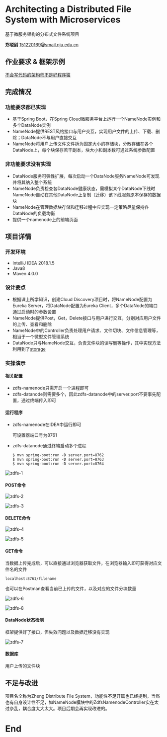 # Architecting a Distributed File System with Microservices

基于微服务架构的分布式文件系统项目

**郑聪尉** [151220169@smail.nju.edu.cn](151220169@smail.nju.edu.cn)

## 作业要求 & 框架示例

[不会写代码的架构师不是好程序猿](https://blog.aosabook.cc/)

## 完成情况

### 功能要求都已实现

- 基于Spring Boot，在Spring Cloud微服务平台上运行一个NameNode实例和多个DataNode实例
- NameNode提供REST风格接口与用户交互，实现用户文件的上传、下载、删除；DataNode不与用户直接交互
- NameNode将用户上传文件文件拆为固定大小的存储块，分散存储在各个DataNode上，每个块保存若干副本，块大小和副本数可通过系统参数配置 

### 非功能要求没有实现

- DataNode服务可弹性扩展，每次启动一个DataNode服务NameNode可发现并将其纳入整个系统
- NameNode负责检查各DataNode健康状态，需模拟某个DataNode下线时NameNode自动在其他DataNode上复制（迁移）该下线服务原本保存的数据块
- NameNode在管理数据块存储和迁移过程中应实现一定策略尽量保持各DataNode的负载均衡
- 提供一个namenode上的前端页面

## 项目详情

### 开发环境

- IntelliJ IDEA 2018.1.5
- Java8
- Maven 4.0.0

### 设计要点

* 根据课上所学知识，创建Cloud Discovery项目时，将NameNode配置为Eureka Server，将DataNode配置为Eureka Client，多个DataNode的端口通过启动时的参数设置
* NameNode提供Post，Get，Delete接口与用户进行交互，分别对应用户文件的上传、查看和删除
* NameNode中的Controller负责处理用户请求、文件切块、文件信息管理等，相当于一个微型文件管理系统
* DataNode只与NameNode交互，负责文件块的读写删等操作，其中实现方法利用到了[storage](https://github.com/spring-guides/gs-uploading-files/tree/master/complete/src/main/java/hello)

### 实操演示

#### 相关配置

* zdfs-namenode只需开启一个进程即可
* zdfs-datanode则需要多个，因此zdfs-datanode中的server.port不要事先配置，通过终端传入即可

#### 运行程序

* zdfs-namenode在IDEA中运行即可

  可设置器端口号为8761

* zdfs-datanode通过终端启动多个进程

  ```
  $ mvn spring-boot:run -D server.port=8762
  $ mvn spring-boot:run -D server.port=8763
  $ mvn spring-boot:run -D server.port=8764
  ```

![zdfs-1](https://github.com/challvy/zdfs/raw/master/README_RES/zdfs-1.png)

#### POST命令

![zdfs-2](https://github.com/challvy/zdfs/raw/master/README_RES/zdfs-2.png)

![zdfs-3](https://github.com/challvy/zdfs/raw/master/README_RES/zdfs-3.png)

#### DELETE命令

![zdfs-4](https://github.com/challvy/zdfs/raw/master/README_RES/zdfs-4.png)

![zdfs-5](https://github.com/challvy/zdfs/raw/master/README_RES/zdfs-5.png)

#### GET命令

当数据上传完成后，可以直接通过浏览器获取文件，在浏览器输入即可获得对应文件名的文件

```
localhost:8761/filename
```

也可以在Postman查看当前已上传的文件，以及对应的文件分块数量

![zdfs-6](https://github.com/challvy/zdfs/raw/master/README_RES/zdfs-2.png)

![zdfs-8](https://github.com/challvy/zdfs/raw/master/README_RES/zdfs-2.png)

#### DataNode状态检测

框架提供好了接口，但失效问题以及数据迁移没有实现

![zdfs-7](https://github.com/challvy/zdfs/raw/master/README_RES/zdfs-2.png)

#### 数据库

用户上传的文件块

## 不足与改进

项目名全称为Zheng Distribute File System，功能性不足开篇也已经提到，当然也有自身设计性不足，如NameNode模块中的ZdfsNamenodeController实在太过杂乱，耦合度太大太大。项目后期会再实现改进的。

# End